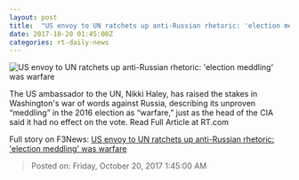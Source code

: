 ```yaml
---
layout: post
title:  "US envoy to UN ratchets up anti-Russian rhetoric: 'election meddling' was warfare"
date: 2017-10-20 01:45:00Z
categories: rt-daily-news
---
```


![US envoy to UN ratchets up anti-Russian rhetoric: 'election meddling' was warfare](https://cdni.rt.com/files/2017.10/article/59e9152ffc7e93d5248b4567.jpg)

The US ambassador to the UN, Nikki Haley, has raised the stakes in Washington's war of words against Russia, describing its unproven “meddling” in the 2016 election as “warfare,” just as the head of the CIA said it had no effect on the vote. Read Full Article at RT.com


Full story on F3News: [US envoy to UN ratchets up anti-Russian rhetoric: 'election meddling' was warfare](http://www.f3nws.com/n/gf3zNG)

> Posted on: Friday, October 20, 2017 1:45:00 AM
